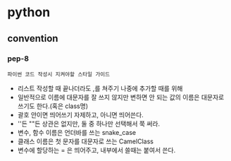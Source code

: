 # python

## convention

### pep-8
	파이썬 코드 작성시 지켜야할 스타일 가이드

- 리스트 작성할 때 끝나더라도 ,를 쳐주기 나중에 추가할 때를 위해
- 일반적으로 이름에 대문자를 잘 쓰지 않지만 변하면 안 되는 값의 이름은 대문자로 쓰기도 한다.(혹은 class명)
- 괄호 안이면 띄어쓰기 자제하고, 아니면 띄어쓴다.
- ''든 ""든 상관은 없지만, 둘 중 하나만 선택해서 쭉 써라.
- 변수, 함수 이름은 언더바를 쓰는 snake_case
- 클래스 이름은 첫 문자를 대문자로 쓰는 CamelClass
- 변수에 할당하는 = 은 띄어주고, 내부에서 쓸때는 붙여서 쓴다.

